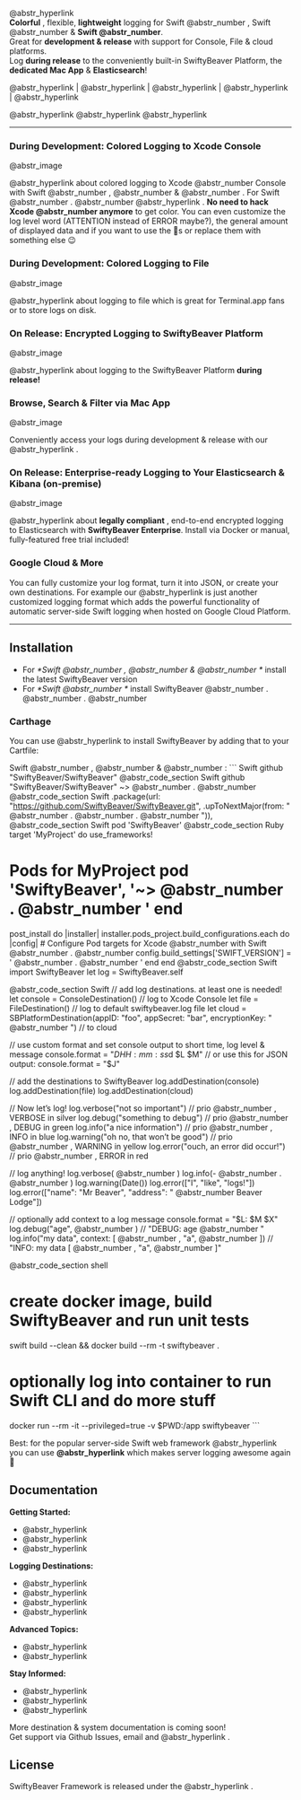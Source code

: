 @abstr_hyperlink   
**Colorful** , flexible, **lightweight** logging for Swift @abstr_number , Swift @abstr_number  & **Swift @abstr_number**.  
Great for **development & release** with support for Console, File & cloud platforms.  
Log **during release** to the conveniently built-in SwiftyBeaver Platform, the **dedicated Mac App** & **Elasticsearch**!  
  
@abstr_hyperlink | @abstr_hyperlink | @abstr_hyperlink | @abstr_hyperlink | @abstr_hyperlink   


@abstr_hyperlink @abstr_hyperlink @abstr_hyperlink   


* * *

  


### During Development: Colored Logging to Xcode Console

@abstr_image 

@abstr_hyperlink about colored logging to Xcode @abstr_number Console with Swift @abstr_number , @abstr_number  & @abstr_number . For Swift @abstr_number . @abstr_number @abstr_hyperlink . **No need to hack Xcode @abstr_number anymore** to get color. You can even customize the log level word (ATTENTION instead of ERROR maybe?), the general amount of displayed data and if you want to use the 💜s or replace them with something else 😉

  


### During Development: Colored Logging to File

@abstr_image 

@abstr_hyperlink about logging to file which is great for Terminal.app fans or to store logs on disk.

  


### On Release: Encrypted Logging to SwiftyBeaver Platform

@abstr_image 

@abstr_hyperlink about logging to the SwiftyBeaver Platform **during release!**

  


### Browse, Search & Filter via Mac App

@abstr_image 

Conveniently access your logs during development & release with our @abstr_hyperlink .

  


### On Release: Enterprise-ready Logging to Your Elasticsearch & Kibana (on-premise)

@abstr_image 

@abstr_hyperlink about **legally compliant** , end-to-end encrypted logging to Elasticsearch with **SwiftyBeaver Enterprise**. Install via Docker or manual, fully-featured free trial included!

  


### Google Cloud & More

You can fully customize your log format, turn it into JSON, or create your own destinations. For example our @abstr_hyperlink is just another customized logging format which adds the powerful functionality of automatic server-side Swift logging when hosted on Google Cloud Platform.

  


* * *

  
  


## Installation

  * For _*Swift @abstr_number , @abstr_number & @abstr_number *_ install the latest SwiftyBeaver version
  * For _*Swift @abstr_number *_ install SwiftyBeaver @abstr_number . @abstr_number . @abstr_number 



  


### Carthage

You can use @abstr_hyperlink to install SwiftyBeaver by adding that to your Cartfile:

Swift @abstr_number , @abstr_number & @abstr_number : ``` Swift github "SwiftyBeaver/SwiftyBeaver" @abstr_code_section Swift github "SwiftyBeaver/SwiftyBeaver" ~> @abstr_number . @abstr_number @abstr_code_section Swift .package(url: "https://github.com/SwiftyBeaver/SwiftyBeaver.git", .upToNextMajor(from: " @abstr_number . @abstr_number . @abstr_number ")), @abstr_code_section Swift pod 'SwiftyBeaver' @abstr_code_section Ruby target 'MyProject' do use_frameworks!

# Pods for MyProject pod 'SwiftyBeaver', '~> @abstr_number . @abstr_number ' end

post_install do |installer| installer.pods_project.build_configurations.each do |config| # Configure Pod targets for Xcode @abstr_number with Swift @abstr_number . @abstr_number config.build_settings['SWIFT_VERSION'] = ' @abstr_number . @abstr_number ' end end @abstr_code_section Swift import SwiftyBeaver let log = SwiftyBeaver.self

@abstr_code_section Swift // add log destinations. at least one is needed! let console = ConsoleDestination() // log to Xcode Console let file = FileDestination() // log to default swiftybeaver.log file let cloud = SBPlatformDestination(appID: "foo", appSecret: "bar", encryptionKey: " @abstr_number ") // to cloud

// use custom format and set console output to short time, log level & message console.format = "$DHH:mm:ss$d $L $M" // or use this for JSON output: console.format = "$J"

// add the destinations to SwiftyBeaver log.addDestination(console) log.addDestination(file) log.addDestination(cloud)

// Now let’s log! log.verbose("not so important") // prio @abstr_number , VERBOSE in silver log.debug("something to debug") // prio @abstr_number , DEBUG in green log.info("a nice information") // prio @abstr_number , INFO in blue log.warning("oh no, that won’t be good") // prio @abstr_number , WARNING in yellow log.error("ouch, an error did occur!") // prio @abstr_number , ERROR in red

// log anything! log.verbose( @abstr_number ) log.info(- @abstr_number . @abstr_number ) log.warning(Date()) log.error(["I", "like", "logs!"]) log.error(["name": "Mr Beaver", "address": " @abstr_number Beaver Lodge"])

// optionally add context to a log message console.format = "$L: $M $X" log.debug("age", @abstr_number ) // "DEBUG: age @abstr_number " log.info("my data", context: [ @abstr_number , "a", @abstr_number ]) // "INFO: my data [ @abstr_number , \"a\", @abstr_number ]"

@abstr_code_section shell

# create docker image, build SwiftyBeaver and run unit tests

swift build --clean && docker build --rm -t swiftybeaver .

# optionally log into container to run Swift CLI and do more stuff

docker run --rm -it --privileged=true -v $PWD:/app swiftybeaver ```

Best: for the popular server-side Swift web framework @abstr_hyperlink you can use **@abstr_hyperlink** which makes server logging awesome again 🙌

  
  


## Documentation

**Getting Started:**

  * @abstr_hyperlink 
  * @abstr_hyperlink 
  * @abstr_hyperlink 



**Logging Destinations:**

  * @abstr_hyperlink 
  * @abstr_hyperlink 
  * @abstr_hyperlink 
  * @abstr_hyperlink 



**Advanced Topics:**

  * @abstr_hyperlink 
  * @abstr_hyperlink 



**Stay Informed:**

  * @abstr_hyperlink 
  * @abstr_hyperlink 
  * @abstr_hyperlink 



More destination & system documentation is coming soon!   
Get support via Github Issues, email and @abstr_hyperlink .

  
  


## License

SwiftyBeaver Framework is released under the @abstr_hyperlink .
